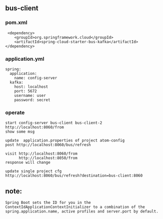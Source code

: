bus-client
-------------
### pom.xml
     <dependency>
        <groupId>org.springframework.cloud</groupId>
        <artifactId>spring-cloud-starter-bus-kafka</artifactId>
    </dependency>
### application.yml
    spring:
      application:
        name: config-server
      kafka:
        host: localhost
        port: 5672
        username: user
        password: secret

### operate
    start config-server bus-client bus-client-2
    http://localhost:8060/from
    show some msg
    
    update  application.properties of project atom-config
    post http://localhost:8060/bus/refresh
    
    visit http://localhost:8060/from
          http://localhost:8050/from
    response will change
    
    update single project cfg
    http://localhost:8060/bus/refresh?destination=bus-client:8060
    
  
## note:
    Spring Boot sets the ID for you in the ContextIdApplicationContextInitializer to a combination of the spring.application.name, active profiles and server.port by default.